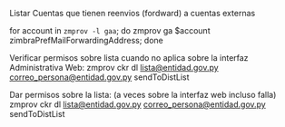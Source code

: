 Listar Cuentas que tienen reenvios (fordward) a cuentas externas

for account in `zmprov -l gaa`; do zmprov ga $account zimbraPrefMailForwardingAddress; done


Verificar permisos sobre lista cuando no aplica sobre la interfaz Administrativa Web:
zmprov ckr dl lista@entidad.gov.py correo_persona@entidad.gov.py sendToDistList

Dar permisos sobre la lista: (a veces sobre la interfaz web incluso falla)
zmprov ckr dl lista@entidad.gov.py correo_persona@entidad.gov.py sendToDistList
